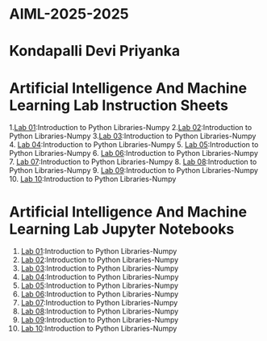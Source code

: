 # AIML-2025-2025
# Kondapalli Devi Priyanka
# Artificial Intelligence And Machine Learning Lab Instruction Sheets
1.[Lab 01]():Introduction to Python Libraries-Numpy
2.[Lab 02]():Introduction to Python Libraries-Numpy
3.[Lab 03]():Introduction to Python Libraries-Numpy
4. [Lab 04](https://github.com/2303A51108/AIML-2025/blob/main/AIML_A4%20(1).pdf):Introduction to Python Libraries-Numpy
5. [Lab 05]():Introduction to Python Libraries-Numpy
6. [Lab 06]():Introduction to Python Libraries-Numpy
7. [Lab 07]():Introduction to Python Libraries-Numpy
8. [Lab 08]():Introduction to Python Libraries-Numpy
9. [Lab 09]():Introduction to Python Libraries-Numpy
10. [Lab 10]():Introduction to Python Libraries-Numpy
# Artificial Intelligence And Machine Learning Lab Jupyter Notebooks
1. [Lab 01]():Introduction to Python Libraries-Numpy
2. [Lab 02]():Introduction to Python Libraries-Numpy
3. [Lab 03]():Introduction to Python Libraries-Numpy
4. [Lab 04]():Introduction to Python Libraries-Numpy
5. [Lab 05]():Introduction to Python Libraries-Numpy
6. [Lab 06]():Introduction to Python Libraries-Numpy
7. [Lab 07]():Introduction to Python Libraries-Numpy
8. [Lab 08]():Introduction to Python Libraries-Numpy
9. [Lab 09]():Introduction to Python Libraries-Numpy
10. [Lab 10]():Introduction to Python Libraries-Numpy
